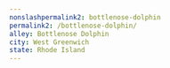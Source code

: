 ```yaml
---
﻿nonslashpermalink2: bottlenose-dolphin
permalink2: /bottlenose-dolphin/
alley: Bottlenose Dolphin
city: West Greenwich
state: Rhode Island
---
```

